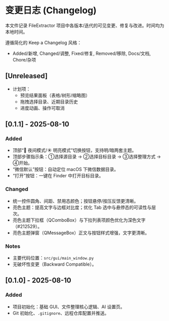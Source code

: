 # 变更日志 (Changelog)

本文件记录 FileExtractor 项目中各版本/迭代的可见变更、修复与改进。时间均为本地时间。

遵循简化的 Keep a Changelog 风格：
- Added/新增, Changed/调整, Fixed/修复, Removed/移除, Docs/文档, Chore/杂项

## [Unreleased]
- 计划项：
  - 预览结果面板（表格/树形/缩略图）
  - 拖拽选择目录、近期目录历史
  - 进度动画、操作可取消

## [0.1.1] - 2025-08-10
### Added
- 顶部“🌙 夜间模式/☀️ 明亮模式”切换按钮，支持明/暗两套主题。
- 顶部步骤指示条：①选择源目录 → ②选择目标目录 → ③选择整理方式 → ④开始。
- “微信默认”按钮：自动定位 macOS 下微信数据目录。
- “打开”按钮：一键在 Finder 中打开目标目录。

### Changed
- 统一控件圆角、间距、禁用态颜色；按钮悬停/按压反馈更清晰。
- 亮色主题：提高文字与边框对比度；优化 Tab 选中与悬停态的可读性与层次。
- 亮色主题下拉框（QComboBox）与下拉列表项颜色优化为深色文字（#212529）。
- 亮色主题弹窗（QMessageBox）正文与按钮样式增强，文字更清晰。

### Notes
- 主要代码位置：`src/gui/main_window.py`
- 无破坏性变更（Backward Compatible）。

## [0.1.0] - 2025-08-10
### Added
- 项目初始化：基础 GUI、文件整理核心逻辑、AI 设置页。
- Git 初始化、`.gitignore`、远程仓库配置并推送。


